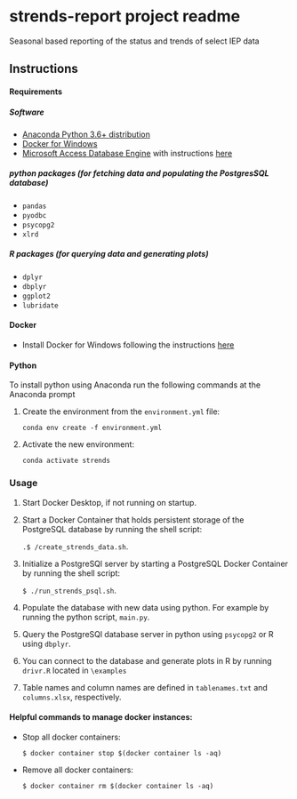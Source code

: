 # strends-report project readme
Seasonal based reporting of the status and trends of select IEP data

## Instructions


#### Requirements

##### Software

* [Anaconda Python 3.6+ distribution](https://www.anaconda.com/distribution/) 
* [Docker for Windows](https://docs.docker.com/docker-for-windows/install/)
* [Microsoft Access Database Engine](https://www.microsoft.com/en-US/download/details.aspx?id=13255) with instructions [here](https://www.microsoft.com/en-US/download/details.aspx?id=13255)

##### python packages (for fetching data and populating the PostgresSQL database)

* `pandas`
* `pyodbc`
* `psycopg2`
* `xlrd`

##### R packages (for querying data and generating plots)

* `dplyr`
* `dbplyr`
* `ggplot2`
* `lubridate`

#### Docker 

* Install Docker for Windows following the instructions [here](https://docs.docker.com/docker-for-windows/install/)

#### Python

To install python using Anaconda run the following commands at the Anaconda prompt

1. Create the environment from the `environment.yml` file:

	`conda env create -f environment.yml`

2. Activate the new environment: 

	`conda activate strends`

### Usage

1. Start Docker Desktop, if not running on startup.

2. Start a Docker Container that holds persistent storage of the PostgreSQL database by running the shell script:
	
	`.$ /create_strends_data.sh`.

3. Initialize a PostgreSQl server by starting a PostgreSQL Docker Container by running the shell script:
	
	`$ ./run_strends_psql.sh`.

4. Populate the database with new data using python. For example by running the python script, `main.py`.

5. Query the PostgreSQl database server in python using `psycopg2` or R using `dbplyr`.

6. You can connect to the database and generate plots in R by running `drivr.R` located in `\examples`

7. Table names and column names are defined in `tablenames.txt` and `columns.xlsx`, respectively.

#### Helpful commands to manage docker instances:

* Stop all docker containers:

	`$ docker container stop $(docker container ls -aq)`

* Remove all docker containers:

	`$ docker container rm $(docker container ls -aq)`